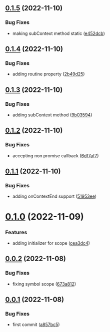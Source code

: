 ## [0.1.5](https://github.com/maxmilhas/winston-context-logger-open-telemetry/compare/v0.1.4...v0.1.5) (2022-11-10)


### Bug Fixes

* making subContext method static ([e452dcb](https://github.com/maxmilhas/winston-context-logger-open-telemetry/commit/e452dcb75f9fc22f11bed8298d1cd03f1db1bb21))

## [0.1.4](https://github.com/maxmilhas/winston-context-logger-open-telemetry/compare/v0.1.3...v0.1.4) (2022-11-10)


### Bug Fixes

* adding routine property ([2b49d25](https://github.com/maxmilhas/winston-context-logger-open-telemetry/commit/2b49d2505ba2040cb28207c0e3c42d048e7a637d))

## [0.1.3](https://github.com/maxmilhas/winston-context-logger-open-telemetry/compare/v0.1.2...v0.1.3) (2022-11-10)


### Bug Fixes

* adding subContext method ([9b03594](https://github.com/maxmilhas/winston-context-logger-open-telemetry/commit/9b03594f400b1fc03b0937676fe2298c8ee61e46))

## [0.1.2](https://github.com/maxmilhas/winston-context-logger-open-telemetry/compare/v0.1.1...v0.1.2) (2022-11-10)


### Bug Fixes

* accepting non promise callback ([6df7af7](https://github.com/maxmilhas/winston-context-logger-open-telemetry/commit/6df7af7a42cbc8e456495a2bbf2c5249c3cce8e3))

## [0.1.1](https://github.com/maxmilhas/winston-context-logger-open-telemetry/compare/v0.1.0...v0.1.1) (2022-11-10)


### Bug Fixes

* adding onContextEnd support ([51953ee](https://github.com/maxmilhas/winston-context-logger-open-telemetry/commit/51953ee28e47de8e90d56eeb2c85dd8c5ec7ac06))

# [0.1.0](https://github.com/maxmilhas/winston-context-logger-open-telemetry/compare/v0.0.2...v0.1.0) (2022-11-09)


### Features

* adding initializer for scope ([cea3dc4](https://github.com/maxmilhas/winston-context-logger-open-telemetry/commit/cea3dc4a1e38d9f2551b9b1f67a08806e3b0ce61))

## [0.0.2](https://github.com/maxmilhas/winston-context-logger-open-telemetry/compare/v0.0.1...v0.0.2) (2022-11-08)


### Bug Fixes

* fixing symbol scope ([673a812](https://github.com/maxmilhas/winston-context-logger-open-telemetry/commit/673a812911477c07632b83fb7b72a3a104ecfe2d))

## [0.0.1](https://github.com/maxmilhas/winston-context-logger-open-telemetry/compare/v0.0.0...v0.0.1) (2022-11-08)


### Bug Fixes

* first commit ([a857bc5](https://github.com/maxmilhas/winston-context-logger-open-telemetry/commit/a857bc5a31e5859ec809e0ebc399765338f741ae))
